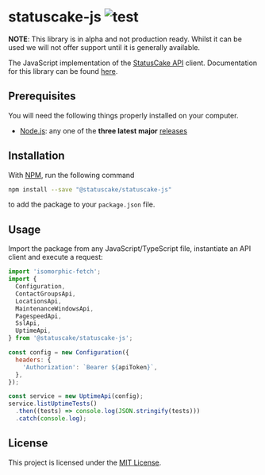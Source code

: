 # statuscake-js ![test](https://github.com/StatusCakeDev/statuscake-js/workflows/test/badge.svg)

**NOTE**: This library is in alpha and not production ready. Whilst it can be
used we will not offer support until it is generally available.

The JavaScript implementation of the [StatusCake
API](https://www.statuscake.com/api/v1) client. Documentation for this library
can be found [here](https://www.statuscake.com/api/v1).

## Prerequisites

You will need the following things properly installed on your computer.

* [Node.js](https://nodejs.org/en/): any one of the **three latest major**
  [releases](https://nodejs.org/en/)

## Installation

With [NPM](https://www.npmjs.com/), run the following command

```bash
npm install --save "@statuscake/statuscake-js"
```

to add the package to your `package.json` file.

## Usage

Import the package from any JavaScript/TypeScript file, instantiate an API
client and execute a request:

```javascript
import 'isomorphic-fetch';
import {
  Configuration,
  ContactGroupsApi,
  LocationsApi,
  MaintenanceWindowsApi,
  PagespeedApi,
  SslApi,
  UptimeApi,
} from '@statuscake/statuscake-js';

const config = new Configuration({
  headers: {
    'Authorization': `Bearer ${apiToken}`,
  },
});

const service = new UptimeApi(config);
service.listUptimeTests()
  .then((tests) => console.log(JSON.stringify(tests)))
  .catch(console.log);
```

## License

This project is licensed under the [MIT License](LICENSE.md).
